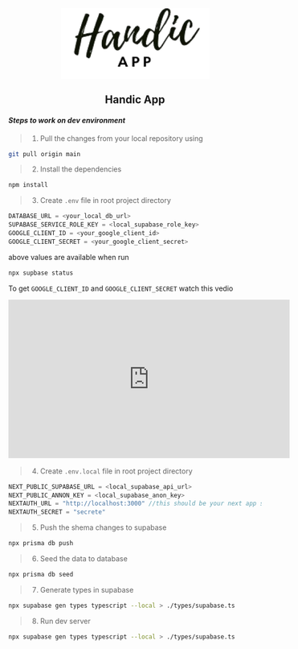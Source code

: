 <div style="display:flex;justify-content:center;">
  <img src="./public/HandicAppLogo.png"/>
</div>
<h2 style="text-align:center;"> Handic App</h2>

**_<h4>Steps to work on dev environment</h4>_**

> 1. Pull the changes from your local repository using<br>

```bash
git pull origin main
```

> 2. Install the dependencies

```bash
npm install
```

> 3. Create `.env` file in root project directory

```javascript
DATABASE_URL = <your_local_db_url>
SUPABASE_SERVICE_ROLE_KEY = <local_supabase_role_key>
GOOGLE_CLIENT_ID = <your_google_client_id>
GOOGLE_CLIENT_SECRET = <your_google_client_secret>
```

above values are available when run

```bash
npx supbase status
```
To get `GOOGLE_CLIENT_ID` and `GOOGLE_CLIENT_SECRET` watch this vedio

<iframe width="560" height="315" src="https://www.youtube.com/embed/tjCxuDh5e9I" title="YouTube video player" frameborder="0" allow="accelerometer; autoplay; clipboard-write; encrypted-media; gyroscope; picture-in-picture; web-share" allowfullscreen></iframe>

> 4. Create `.env.local` file in root project directory

```javascript
NEXT_PUBLIC_SUPABASE_URL = <local_supabase_api_url>
NEXT_PUBLIC_ANNON_KEY = <local_supabase_anon_key>
NEXTAUTH_URL = "http://localhost:3000" //this should be your next app server url
NEXTAUTH_SECRET = "secrete"
```

> 5. Push the shema changes to supabase

```bash
npx prisma db push
```

> 6. Seed the data to database

```bash
npx prisma db seed
```

> 7. Generate types in supabase

```bash
npx supabase gen types typescript --local > ./types/supabase.ts
```

> 8. Run dev server

```bash
npx supabase gen types typescript --local > ./types/supabase.ts
```
